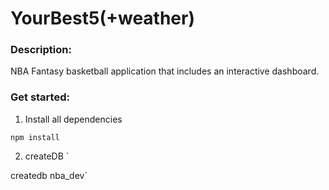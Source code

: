 # YourBest5(+weather)

### Description:

NBA Fantasy basketball application that includes an interactive dashboard.


### Get started:


1. Install all dependencies

  `npm install`

2. createDB
`  

  createdb nba_dev`
